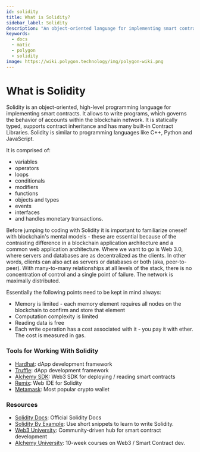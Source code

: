 ```yaml
---
id: solidity
title: What is Solidity?
sidebar_label: Solidity
description: "An object-oriented language for implementing smart contracts."
keywords:
  - docs
  - matic
  - polygon
  - solidity
image: https://wiki.polygon.technology/img/polygon-wiki.png 
---
```


# What is Solidity

Solidity is an object-oriented, high-level programming language for implementing smart contracts. It allows to write programs, which governs the behavior of accounts within the blockchain network. It is statically typed, supports contract inheritance and has many built-in Contract Libraries. Solidity is similar to programming languages like  C++, Python and JavaScript. 

It is comprised of: 
- variables 
- operators
- loops 
- conditionals 
- modifiers
- functions 
- objects and types 
- events
- interfaces 
- and handles monetary transactions.

Before jumping to coding with Solidity it is important to familiarize oneself with blockchain's mental models - these are essential because of the contrasting difference in a blockchain application architecture and a common web application architecture.
Where we want to go is Web 3.0, where servers and databases are as decentralized as the clients. In other words, clients can also act as servers or databases or both (aka, peer-to-peer). With many-to-many relationships at all levels of the stack, there is no concentration of control and a single point of failure. The network is maximally distributed.

Essentially the following points need to be kept in mind always:

- Memory is limited - each memory element requires all nodes on the blockchain to confirm and store that element
- Computation complexity is limited
- Reading data is free
- Each write operation has a cost associated with it - you pay it with ether. The cost is measured in gas.

### Tools for Working With Solidity
- [Hardhat](https://hardhat.org): dApp development framework
- [Truffle](https://trufflesuite.com/): dApp development framework
- [Alchemy SDK](https://docs.alchemy.com/reference/alchemy-sdk-quickstart): Web3 SDK for deploying / reading smart contracts
- [Remix](https://remix-project.org/):  Web IDE for Solidity
- [Metamask](https://metamask.io/): Most popular crypto wallet

### Resources

- [Solidity Docs](https://solidity.readthedocs.io/): Official Solidity Docs
- [Solidity By Example](https://solidity-by-example.org/): Use short snippets to learn to write Solidity.
- [Web3 University](https://web3.university): Community-driven hub for smart contract development
- [Alchemy University](https://university.alchemy.com/): 10-week courses on Web3 / Smart Contract dev.

